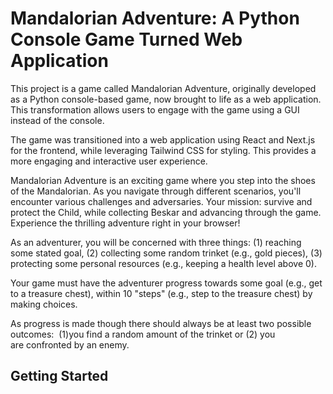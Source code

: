 # Mandalorian Adventure: A Python Console Game Turned Web Application

This project is a game called Mandalorian Adventure, originally developed as a Python console-based game, now brought to life as a web application. This transformation allows users to engage with the game using a GUI instead of the console.

The game was transitioned into a web application using React and Next.js for the frontend, while leveraging Tailwind CSS for styling. This provides a more engaging and interactive user experience.

Mandalorian Adventure is an exciting game where you step into the shoes of the Mandalorian. As you navigate through different scenarios, you'll encounter various challenges and adversaries. Your mission: survive and protect the Child, while collecting Beskar and advancing through the game. Experience the thrilling adventure right in your browser!

As an adventurer, you will be concerned with three things: 
(1) reaching some stated goal, 
(2) collecting some random trinket (e.g., gold pieces), 
(3) protecting some personal resources (e.g., keeping a health level above 0).

Your game must have the adventurer progress towards some goal (e.g., get to a treasure chest), 
within 10 "steps" (e.g., step to the treasure chest) by making choices. 

As progress is made though there should always be at least two possible outcomes:  
(1)you find a random amount of the trinket or 
(2) you are confronted by an enemy. 


## Getting Started

